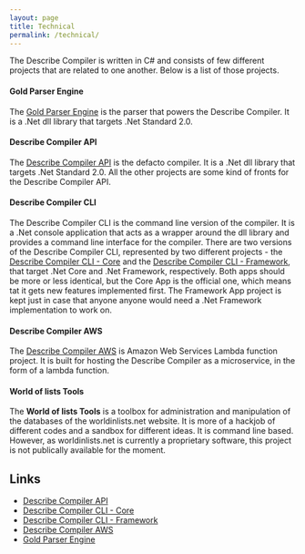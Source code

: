 ```yaml
---
layout: page
title: Technical
permalink: /technical/
---
```

The Describe Compiler is written in C# and consists of few different projects that are related to one another. Below is a list of those projects.

#### Gold Parser Engine
The [Gold Parser Engine](/DescribeDocumentation/technical/gold-parser-engine) is the parser that powers the Describe Compiler. It is a .Net dll library that targets .Net Standard 2.0.

#### Describe Compiler API
The [Describe Compiler API](/DescribeDocumentation/technical/api) is the defacto compiler. It is a .Net dll library that targets .Net Standard 2.0. All the other projects are some kind of fronts for the Describe Compiler API.

#### Describe Compiler CLI
The Describe Compiler CLI is the command line version of the compiler. It is a .Net console application that acts as a wrapper around the dll library and provides a command line interface for the compiler. There are two versions of the Describe Compiler CLI, represented by two different projects - the [Describe Compiler CLI - Core](/DescribeDocumentation/technical/cli-core) and the [Describe Compiler CLI - Framework](/DescribeDocumentation/technical/cli-framework), that target .Net Core and .Net Framework, respectively. Both apps should be more or less identical, but the Core App is the official one, which means tat it gets new features implemented first. The Framework App project is kept just in case that anyone anyone would need a .Net Framework implementation to work on.

#### Describe Compiler AWS
The [Describe Compiler AWS](/DescribeDocumentation/technical/aws-lambda) is Amazon Web Services Lambda function project. It is built for hosting the Describe Compiler as a microservice, in the form of a lambda function.

#### World of lists Tools
The **World of lists Tools** is a toolbox for administration and manipulation of the databases of the worldinlists.net website. It is more of a hackjob of different codes and a sandbox for different ideas. It is command line based. However, as worldinlists.net is currently a proprietary software, this project is not publically available for the moment.

## Links
* [Describe Compiler API](/DescribeDocumentation/technical/api)
* [Describe Compiler CLI - Core](/DescribeDocumentation/technical/cli-core)
* [Describe Compiler CLI - Framework](/DescribeDocumentation/technical/cli-framework)
* [Describe Compiler AWS](/DescribeDocumentation/technical/aws-lambda)
* [Gold Parser Engine](/DescribeDocumentation/technical/gold-parser-engine)